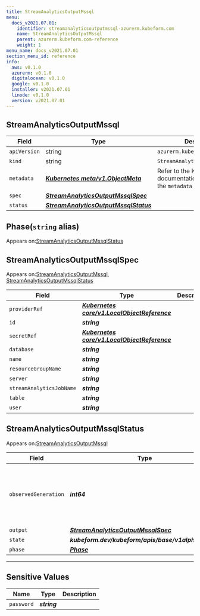 ```yaml
---
title: StreamAnalyticsOutputMssql
menu:
  docs_v2021.07.01:
    identifier: streamanalyticsoutputmssql-azurerm.kubeform.com
    name: StreamAnalyticsOutputMssql
    parent: azurerm.kubeform.com-reference
    weight: 1
menu_name: docs_v2021.07.01
section_menu_id: reference
info:
  aws: v0.1.0
  azurerm: v0.1.0
  digitalocean: v0.1.0
  google: v0.1.0
  installer: v2021.07.01
  linode: v0.1.0
  version: v2021.07.01
---
```


## StreamAnalyticsOutputMssql
| Field | Type | Description |
| ------ | ----- | ----------- |
| `apiVersion` | string | `azurerm.kubeform.com/v1alpha1` |
|    `kind` | string | `StreamAnalyticsOutputMssql` |
| `metadata` | ***[Kubernetes meta/v1.ObjectMeta](https://v1-18.docs.kubernetes.io/docs/reference/generated/kubernetes-api/v1.18/#objectmeta-v1-meta)***|Refer to the Kubernetes API documentation for the fields of the `metadata` field.|
| `spec` | ***[StreamAnalyticsOutputMssqlSpec](#streamanalyticsoutputmssqlspec)***||
| `status` | ***[StreamAnalyticsOutputMssqlStatus](#streamanalyticsoutputmssqlstatus)***||
## Phase(`string` alias)

Appears on:[StreamAnalyticsOutputMssqlStatus](#streamanalyticsoutputmssqlstatus)

## StreamAnalyticsOutputMssqlSpec

Appears on:[StreamAnalyticsOutputMssql](#streamanalyticsoutputmssql), [StreamAnalyticsOutputMssqlStatus](#streamanalyticsoutputmssqlstatus)

| Field | Type | Description |
| ------ | ----- | ----------- |
| `providerRef` | ***[Kubernetes core/v1.LocalObjectReference](https://v1-18.docs.kubernetes.io/docs/reference/generated/kubernetes-api/v1.18/#localobjectreference-v1-core)***||
| `id` | ***string***||
| `secretRef` | ***[Kubernetes core/v1.LocalObjectReference](https://v1-18.docs.kubernetes.io/docs/reference/generated/kubernetes-api/v1.18/#localobjectreference-v1-core)***||
| `database` | ***string***||
| `name` | ***string***||
| `resourceGroupName` | ***string***||
| `server` | ***string***||
| `streamAnalyticsJobName` | ***string***||
| `table` | ***string***||
| `user` | ***string***||
## StreamAnalyticsOutputMssqlStatus

Appears on:[StreamAnalyticsOutputMssql](#streamanalyticsoutputmssql)

| Field | Type | Description |
| ------ | ----- | ----------- |
| `observedGeneration` | ***int64***| ***(Optional)*** Resource generation, which is updated on mutation by the API Server.|
| `output` | ***[StreamAnalyticsOutputMssqlSpec](#streamanalyticsoutputmssqlspec)***| ***(Optional)*** |
| `state` | ***kubeform.dev/kubeform/apis/base/v1alpha1.State***| ***(Optional)*** |
| `phase` | ***[Phase](#phase)***| ***(Optional)*** |
---
## Sensitive Values
| Name | Type | Description |
|------|------|-------------|
| `password` | ***string*** ||
